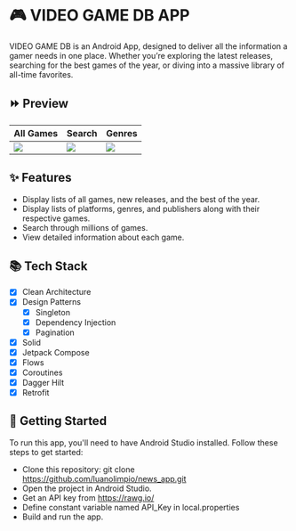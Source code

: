 # 🎮 VIDEO GAME DB APP

VIDEO GAME DB is an Android App, designed to deliver all the information a gamer needs in one place. Whether you’re exploring the latest releases, searching for the best games of the year, or diving into a massive library of all-time favorites.

## ⏩ Preview

All Games  | Search | Genres
------------- | ------------- | -------------
![](https://github.com/luanolimpio/video_game_db_app/blob/main/assets/preview/all_games.gif?raw=true) | ![](https://github.com/luanolimpio/video_game_db_app/blob/main/assets/preview/search.gif?raw=true) | ![](https://github.com/luanolimpio/video_game_db_app/blob/main/assets/preview/genres.gif?raw=true)

## ✨ Features
 - Display lists of all games, new releases, and the best of the year.
 - Display lists of platforms, genres, and publishers along with their respective games.
 - Search through millions of games.
 - View detailed information about each game.

## 📚 Tech Stack

- [X] Clean Architecture
- [X] Design Patterns
    - [X] Singleton
    - [X] Dependency Injection
    - [X] Pagination 
- [X] Solid
- [X] Jetpack Compose
- [X] Flows
- [X] Coroutines
- [X] Dagger Hilt 
- [X] Retrofit

## 🚀 Getting Started

To run this app, you'll need to have Android Studio installed. Follow these steps to get started:

 - Clone this repository: git clone https://github.com/luanolimpio/news_app.git
 - Open the project in Android Studio.
 - Get an API key from https://rawg.io/
 - Define constant variable named API_Key in local.properties
 - Build and run the app.
